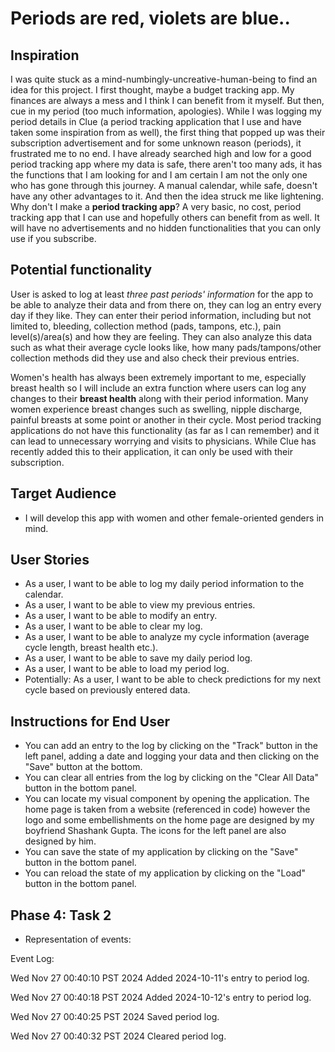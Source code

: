 # Periods are red, violets are blue..

## Inspiration

I was quite stuck as a mind-numbingly-uncreative-human-being to find an idea for this project. I first thought, maybe a budget tracking app. My finances are always a mess and I think I can benefit from it myself. But then, cue in my period (too much information, apologies). While I was logging my period details in Clue (a period tracking application that I use and have taken some inspiration from as well), the first thing that popped up was their subscription advertisement and for some unknown reason (periods), it frustrated me to no end. I have already searched high and low for a good period tracking app where my data is safe, there aren't too many ads, it has the functions that I am looking for and I am certain I am not the only one who has gone through this journey. A manual calendar, while safe, doesn't have any other advantages to it. And then the idea struck me like lightening. Why don't I make a **period tracking app**? A very basic, no cost, period tracking app that I can use and hopefully others can benefit from as well. It will have no advertisements and no hidden functionalities that you can only use if you subscribe. 

## Potential functionality

User is asked to log at least *three past periods' information* for the app to be able to analyze their data and from there on, they can log an entry every day if they like. They can enter their period information, including but not limited to, bleeding, collection method (pads, tampons, etc.), pain level(s)/area(s) and how they are feeling. They can also analyze this data such as what their average cycle looks like, how many pads/tampons/other collection methods did they use and also check their previous entries.  

Women's health has always been extremely important to me, especially breast health so I will include an extra function where users can log any changes to their **breast health** along with their period information. Many women experience breast changes such as swelling, nipple discharge, painful breasts at some point or another in their cycle. Most period tracking applications do not have this functionality (as far as I can remember) and it can lead to unnecessary worrying and visits to physicians. While Clue has recently added this to their application, it can only be used with their subscription.

## Target Audience

- I will develop this app with women and other female-oriented genders in mind. 

## User Stories

- As a user, I want to be able to log my daily period information to the calendar.
- As a user, I want to be able to view my previous entries.
- As a user, I want to be able to modify an entry.
- As a user, I want to be able to clear my log.
- As a user, I want to be able to analyze my cycle information (average cycle length, breast health etc.).
- As a user, I want to be able to save my daily period log.
- As a user, I want to be able to load my period log.
- Potentially: As a user, I want to be able to check predictions for my next cycle based on previously entered data.

## Instructions for End User

- You can add an entry to the log by clicking on the "Track" button in the left panel, adding a date and logging your data and then clicking on the "Save" button at the bottom.
- You can clear all entries from the log by clicking on the "Clear All Data" button in the bottom panel.
- You can locate my visual component by opening the application. The home page is taken from a website (referenced in code) however the logo and some embellishments on the home page are designed by my boyfriend Shashank Gupta. The icons for the left panel are also designed by him.
- You can save the state of my application by clicking on the "Save" button in the bottom panel.
- You can reload the state of my application by clicking on the "Load" button in the bottom panel.

## Phase 4: Task 2

- Representation of events:

Event Log: 


Wed Nov 27 00:40:10 PST 2024
Added 2024-10-11's entry to period log.


Wed Nov 27 00:40:18 PST 2024
Added 2024-10-12's entry to period log.


Wed Nov 27 00:40:25 PST 2024
Saved period log.


Wed Nov 27 00:40:32 PST 2024
Cleared period log.